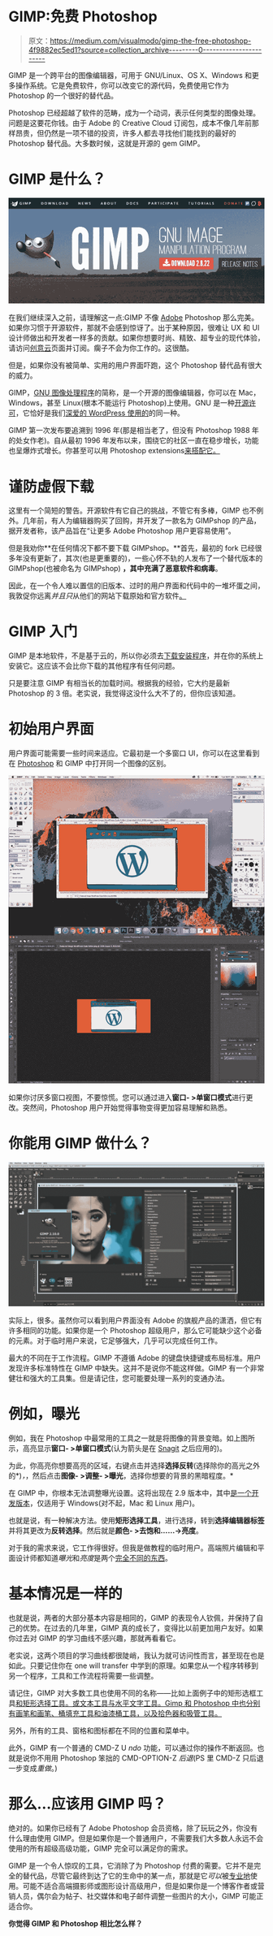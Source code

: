 # GIMP:免费 Photoshop

> 原文：<https://medium.com/visualmodo/gimp-the-free-photoshop-4f9882ec5ed1?source=collection_archive---------0----------------------->

GIMP 是一个跨平台的图像编辑器，可用于 GNU/Linux、OS X、Windows 和更多操作系统。它是免费软件，你可以改变它的源代码，免费使用它作为 Photoshop 的一个很好的替代品。

Photoshop 已经超越了软件的范畴，成为一个动词，表示任何类型的图像处理。问题是这要花你钱。由于 Adobe 的 Creative Cloud 订阅包，成本不像几年前那样昂贵，但仍然是一项不错的投资，许多人都去寻找他们能找到的最好的 Photoshop 替代品。大多数时候，这就是开源的 gem GIMP。

# GIMP 是什么？

![](img/95bf9050a58cc89be3884860148ee147.png)

在我们继续深入之前，请理解这一点:GIMP 不像 [Adobe](https://visualmodo.com/) Photoshop 那么完美。如果你习惯于开源软件，那就不会感到惊讶了。出于某种原因，很难让 UX 和 UI 设计师做出和开发者一样多的贡献。如果你想要时尚、精致、超专业的现代体验，请访问[创意云](https://www.adobe.com/creativecloud.html)页面并订阅。瘸子不会为你工作的。这很酷。

但是，如果你没有被简单、实用的用户界面吓跑，这个 Photoshop 替代品有很大的威力。

GIMP，[GNU 图像处理程序](https://www.gimp.org/)的简称，是一个开源的图像编辑器，你可以在 Mac，Windows，甚至 Linux(根本不能运行 Photoshop)上使用。GNU 是一种[开源许可](https://www.gnu.org/licenses/gpl-3.0.en.html)，它恰好是我们[深爱的 WordPress 使用的](https://codex.wordpress.org/License)的同一种。

GIMP 第一次发布要追溯到 1996 年(那是相当老了，但没有 Photoshop 1988 年的处女作老)。自从最初 1996 年发布以来，围绕它的社区一直在稳步增长，功能也呈爆炸式增长。你甚至可以用 Photoshop extensions[来搭配它。](http://www.techradar.com/how-to/how-to-use-photoshop-plugins-in-gimp)

# 谨防虚假下载

这里有一个简短的警告。开源软件有它自己的挑战，不管它有多棒，GIMP 也不例外。几年前，有人为编辑器购买了回购，并开发了一款名为 GIMPshop 的产品，据开发者称，该产品旨在“让更多 Adobe Photoshop 用户更容易使用”。

但是我劝你**在任何情况下都不要下载 GIMPshop。**首先，最初的 fork 已经很多年没有更新了，其次(也是更重要的)，一些心怀不轨的人发布了一个替代版本的 GIMPshop(也被命名为 GIMPshop) **，其中充满了恶意软件和病毒**。

因此，在一个令人难以置信的旧版本、过时的用户界面和代码中的一堆坏蛋之间，我敦促你远离*并且只*从他们的网站下载原始和官方软件[。](https://www.gimp.org/)

# GIMP 入门

GIMP 是本地软件，不是基于云的，所以你必须去[下载安装程序](https://www.gimp.org/)，并在你的系统上安装它。这应该不会比你下载的其他程序有任何问题。

只是要注意 GIMP 有相当长的加载时间。根据我的经验，它大约是最新 Photoshop 的 3 倍。老实说，我觉得这没什么大不了的，但你应该知道。

# 初始用户界面

用户界面可能需要一些时间来适应。它最初是一个多窗口 UI，你可以在这里看到在 [Photoshop](https://visualmodo.com/) 和 GIMP 中打开同一个图像的区别。

![](img/a28f9164b633b9be6c57203b47fa8c2f.png)

如果你讨厌多窗口视图，不要惊慌。您可以通过进入**窗口- >单窗口模式**进行更改。突然间，Photoshop 用户开始觉得事物变得更加容易理解和熟悉。

# 你能用 GIMP 做什么？

![](img/fb6d35f08ae1af7f1759416e7f60dfb9.png)

实际上，很多。虽然你可以看到用户界面没有 Adobe 的旗舰产品的潇洒，但它有许多相同的功能。如果你是一个 Photoshop 超级用户，那么它可能缺少这个必备的元素。对于临时用户来说，它足够强大，几乎可以完成任何工作。

最大的不同在于工作流程。GIMP 不遵循 Adobe 的键盘快捷键或布局标准。用户发现许多标准特性在 GIMP 中缺失。这并不是说你不能这样做。GIMP 有一个非常健壮和强大的工具集。但是请记住，您可能要处理一系列的变通办法。

# 例如，曝光

例如，我在 Photoshop 中最常用的工具之一就是将图像的背景变暗。如上图所示，高亮显示**窗口- >单窗口模式**(认为箭头是在 [Snagit](https://www.techsmith.com/screen-capture.html) 之后应用的)。

为此，你高亮你想要高亮的区域，右键点击并选择**选择反转**(选择除你的高光之外的*)*，*，然后点击**图像- >调整- >曝光**，选择你想要的背景的黑暗程度。*

在 GIMP 中，你根本无法调整曝光设置。这将出现在 2.9 版本中，其中[是一个开发版本](https://www.gimp.org/downloads/devel/)，仅适用于 Windows(对不起，Mac 和 Linux 用户)。

也就是说，有一种解决方法。使用**矩形选择工具**，进行选择，转到**选择编辑器标签**并将其更改为**反转选择**。然后就是**颜色- >去饱和……->亮度**。

对于我的需求来说，它工作得很好。但我是做教程的临时用户。高端照片编辑和平面设计师都知道*曝光*和*亮度*是两个[完全不同的东西](http://www.cambridgecolour.com/forums/thread653.htm)。

# 基本情况是一样的

也就是说，两者的大部分基本内容是相同的，GIMP 的表现令人钦佩，并保持了自己的优势。在过去的几年里，GIMP 真的成长了，变得比以前更加用户友好。如果你过去对 GIMP 的学习曲线不感兴趣，那就再看看它。

老实说，这两个项目的学习曲线都很陡峭，我认为就可访问性而言，甚至现在也是如此。只要记住你在 one will transfer 中学到的原理。如果您从一个程序转移到另一个程序，工具和工作流程将需要一些调整。

请记住，GIMP 对大多数工具也使用不同的名称——比如上面例子中的矩形选框工具[和矩形选择工具。或文本工具与水平文字工具。Gimp 和 Photoshop 中也分别有画笔和画笔、桶填充工具和油漆桶工具，以及拾色器和吸管工具。](https://visualmodo.com/)

另外，所有的工具、窗格和图标都在不同的位置和菜单中。

此外，GIMP 有一个普通的 CMD-Z U *ndo* 功能，可以通过你的操作不断返回。也就是说你不用用 Photoshop 笨拙的 CMD-OPTION-Z *后退*(PS 里 CMD-Z 只后退一步变成*重做*。)

# 那么…应该用 GIMP 吗？

绝对的。如果你已经有了 Adobe Photoshop 会员资格，除了玩玩之外，你没有什么理由使用 GIMP。但是如果你是一个普通用户，不需要我们大多数人永远不会使用的所有超级高级功能，GIMP 完全可以满足你的需求。

GIMP 是一个令人惊叹的工具，它消除了为 Photoshop 付费的需要。它并不是完全的替代品，尽管它最终到达了它的生命中的某一点，那就是它*可以*被[专业地](https://visualmodo.com/)使用。可能不适合高端摄影师或图形设计高级用户，但是如果你是一个博客作者或营销人员，偶尔会为帖子、社交媒体和电子邮件调整一些图片的大小，GIMP 可能正适合你。

**你觉得 GIMP 和 Photoshop 相比怎么样？**
